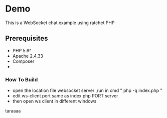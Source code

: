 # Demo
This is a WebSocket chat example using ratchet PHP

## Prerequisites
- PHP 5.6^
- Apache 2.4.33
- Composer
-

### How To Build
- open the location file websocket server  ,run in cmd " php -q index.php " 
- edit ws-client port same as index.php PORT server
- then open ws client in different windows

taraaaa
